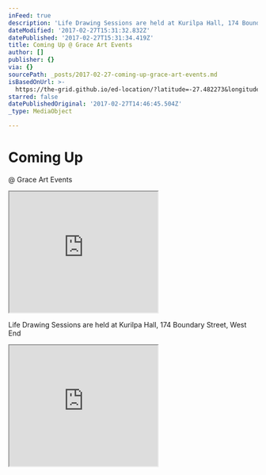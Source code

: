 ```yaml
---
inFeed: true
description: 'Life Drawing Sessions are held at Kurilpa Hall, 174 Boundary Street, West End'
dateModified: '2017-02-27T15:31:32.832Z'
datePublished: '2017-02-27T15:31:34.419Z'
title: Coming Up @ Grace Art Events
author: []
publisher: {}
via: {}
sourcePath: _posts/2017-02-27-coming-up-grace-art-events.md
isBasedOnUrl: >-
  https://the-grid.github.io/ed-location/?latitude=-27.482273&longitude=153.012114&zoom=16&address=174%20Boundary%20Street%2C%20West%20End%2C%20Queensland%204101%2C%20Australia
starred: false
datePublishedOriginal: '2017-02-27T14:46:45.504Z'
_type: MediaObject

---
```

# Coming Up   
@ Grace Art Events

<iframe src="https://the-grid.github.io/ed-userhtml/?g=eJxtUF1vgzAM_CsoEn0bBLYx-pFO66T-jxBMEtVg6qSqtl_fNkx9mp_uTvaddTs_sB4hC2yUcDHOYVOWRiNMvebCElmEwtD41EoYO-g_HXjromqkXOlx3l5PIaoqwc4aQmKV16_HNEl9-AcHDVdr7QcMQ2SUZyMltJWW-Zu0TJe5-Cc5nT8tq7b-fv9YtPirvi4hskav8_p4YB86PYHIQvxBUKIj7oFfrr6PbiNFloASrbzjv_9F8yCpgmVbiTsPhgnRT1aJicR-Vy4l7W9v6GZK" height="244" style=""></iframe>

Life Drawing Sessions are held at Kurilpa Hall, 174 Boundary Street, West End

<iframe src="https://the-grid.github.io/ed-userhtml/?g=eJwtUU1P5DAM_SuTouES0SZO0qZAQQjQ7mEPSBw4p407jejHKAl0-PebznCw5ff8_GzJ9673ZsJd8F2TDTEew21RrOuaH5blMGLeLVMxmWMocGrRPh7bhvCJ6y1BSoJwK5Soc6WBa6ZKBlITsFyJnLFaaym4koyDIsLeQJVLDVBKAKF5VeqKwGbRMwIpxBZTsnU82RBwSUFkz0XOE590Wy-wU9nWXDHDoNO2Lat2L57YCdtKVtbWggFLNRAIf7zpkD75SF-_cY6B3tB_rkf64s3q5gN9xxDcMoc9PNPn0YSA5_Jj8Z9hWI5n8Bfn6ytR3wX6Znx0F8XraXCti9ss3UP5a08U_t4fcE7rzReR31xqDayWHLRS2W51Ng5NVjKW7QZ0hyE2mVQJnL_QLt6ib7KEQ_wZsckuzG0izDgua_81jqHziPPDfXH53MN_dE2DaQ" height="244" style=""></iframe>
